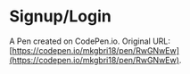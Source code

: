 # Signup/Login

A Pen created on CodePen.io. Original URL: [https://codepen.io/mkgbri18/pen/RwGNwEw](https://codepen.io/mkgbri18/pen/RwGNwEw).


